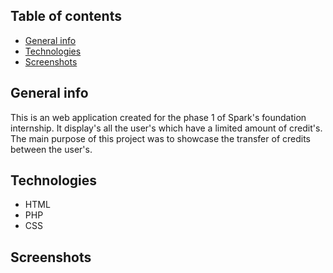 ## Table of contents
- [General info](#general-info)
- [Technologies](#technologies)
- [Screenshots](#screenshots)

## General info
This is an web application created for the phase 1 of Spark's foundation internship. It display's all the user's which have a limited amount of credit's. The main purpose of this project was to showcase the transfer of credits between the user's.

## Technologies
- HTML
- PHP
- CSS

## Screenshots
